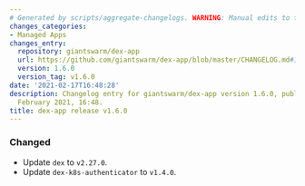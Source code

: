 ```yaml
---
# Generated by scripts/aggregate-changelogs. WARNING: Manual edits to this files will be overwritten.
changes_categories:
- Managed Apps
changes_entry:
  repository: giantswarm/dex-app
  url: https://github.com/giantswarm/dex-app/blob/master/CHANGELOG.md#160---2021-02-17
  version: 1.6.0
  version_tag: v1.6.0
date: '2021-02-17T16:48:28'
description: Changelog entry for giantswarm/dex-app version 1.6.0, published on 17
  February 2021, 16:48.
title: dex-app release v1.6.0
---
```


### Changed
- Update `dex` to `v2.27.0`.
- Update `dex-k8s-authenticator` to `v1.4.0`.

